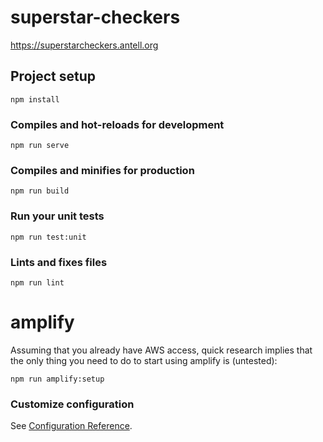 # superstar-checkers

https://superstarcheckers.antell.org

## Project setup

```
npm install
```

### Compiles and hot-reloads for development

```
npm run serve
```

### Compiles and minifies for production

```
npm run build
```

### Run your unit tests

```
npm run test:unit
```

### Lints and fixes files

```
npm run lint
```

# amplify

Assuming that you already have AWS access, quick research implies that the only thing you need to do to start using amplify is (untested):

```
npm run amplify:setup
```

### Customize configuration

See [Configuration Reference](https://cli.vuejs.org/config/).
